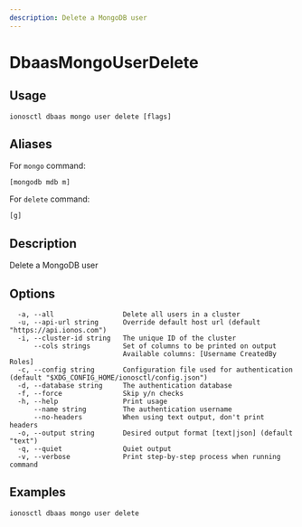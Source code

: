 ```yaml
---
description: Delete a MongoDB user
---
```


# DbaasMongoUserDelete

## Usage

```text
ionosctl dbaas mongo user delete [flags]
```

## Aliases

For `mongo` command:

```text
[mongodb mdb m]
```

For `delete` command:

```text
[g]
```

## Description

Delete a MongoDB user

## Options

```text
  -a, --all                 Delete all users in a cluster
  -u, --api-url string      Override default host url (default "https://api.ionos.com")
  -i, --cluster-id string   The unique ID of the cluster
      --cols strings        Set of columns to be printed on output 
                            Available columns: [Username CreatedBy Roles]
  -c, --config string       Configuration file used for authentication (default "$XDG_CONFIG_HOME/ionosctl/config.json")
  -d, --database string     The authentication database
  -f, --force               Skip y/n checks
  -h, --help                Print usage
      --name string         The authentication username
      --no-headers          When using text output, don't print headers
  -o, --output string       Desired output format [text|json] (default "text")
  -q, --quiet               Quiet output
  -v, --verbose             Print step-by-step process when running command
```

## Examples

```text
ionosctl dbaas mongo user delete
```

